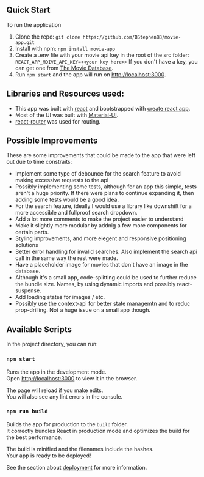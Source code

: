 ## Quick Start

To run the application

1. Clone the repo: `git clone https://github.com/BStephenBB/movie-app.git`
2. Install with npm: `npm install movie-app`
3. Create a .env file with your movie api key in the root of the src folder: `REACT_APP_MOIVE_API_KEY=<<your key here>>` If you don't have a key, you can get one from [The Movie Database](https://www.themoviedb.org/documentation/api).
4. Run `npm start` and the app will run on [http://localhost:3000](http://localhost:3000).

## Libraries and Resources used:

- This app was built with [react](https://reactjs.org/) and bootstrapped with [create react app](https://facebook.github.io/create-react-app/).
- Most of the UI was built with [Material-UI](https://material-ui.com/).
- [react-router](https://github.com/ReactTraining/react-router) was used for routing.

## Possible Improvements

These are some improvements that could be made to the app that were left out due to time constraits:

- Implement some type of debounce for the search feature to avoid making excessive requests to the api
- Possibly implementing some tests, although for an app this simple, tests aren't a huge priority. If there were plans to continue expanding it, then adding some tests would be a good idea.
- For the search feature, ideally I would use a library like downshift for a more accessible and fullproof search dropdown.
- Add a lot more comments to make the project easier to understand
- Make it slightly more modular by addnig a few more components for certain parts.
- Styling improvements, and more elegent and responsive positioning solutions
- Better error handling for invalid searches. Also implement the search api call in the same way the rest were made.
- Have a placeholder image for movies that don't have an image in the database.
- Although it's a small app, code-splitting could be used to further reduce the bundle size. Names, by using dynamic imports and possibly react-suspense.
- Add loading states for images / etc.
- Possibly use the context-api for better state managemtn and to reduc prop-drilling. Not a huge issue on a small app though.

## Available Scripts

In the project directory, you can run:

### `npm start`

Runs the app in the development mode.<br>
Open [http://localhost:3000](http://localhost:3000) to view it in the browser.

The page will reload if you make edits.<br>
You will also see any lint errors in the console.

### `npm run build`

Builds the app for production to the `build` folder.<br>
It correctly bundles React in production mode and optimizes the build for the best performance.

The build is minified and the filenames include the hashes.<br>
Your app is ready to be deployed!

See the section about [deployment](https://facebook.github.io/create-react-app/docs/deployment) for more information.
